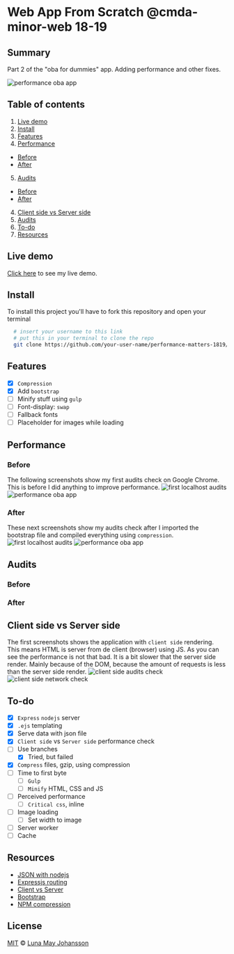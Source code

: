 # Web App From Scratch @cmda-minor-web 18-19

## Summary
Part 2 of the "oba for dummies" app. Adding performance and other fixes.

![performance oba app](/img/localhost-audits2.png)

## Table of contents
1. [Live demo](#Live-demo)
2. [Install](#Install)
3. [Features](#Features)
3. [Performance](#Performance)
  - [Before](#Before)
  - [After](#After)
5. [Audits](#Audits)
  - [Before](#Before)
  - [After](#After)
4. [Client side vs Server side](#Cient-side-vs-Server-side)
5. [Audits](#Audits)
8. [To-do](#To-do)
9. [Resources](#Resources)

## Live demo
[Click here](https://maybuzz.github.io/...) to see my live demo.

## Install
To install this project you'll have to fork this repository and open your terminal
```bash
  # insert your username to this link
  # put this in your terminal to clone the repo
  git clone https://github.com/your-user-name/performance-matters-1819/
```

## Features
- [x] `Compression`
- [x] Add `bootstrap`
- [ ] Minify stuff using `gulp`
- [ ] Font-display: `swap`
- [ ] Fallback fonts
- [ ] Placeholder for images while loading

## Performance
### Before
The following screenshots show my first audits check on Google Chrome. This is before I did anything to improve performance.
![first localhost audits](/img/localhost-audits.png)
![performance oba app](/img/localhost-network.png)

### After
These next screenshots show my audits check after I imported the bootstrap file and compiled everything using `compression`.
![first localhost audits](/img/localhost-audits2.png)
![performance oba app](/img/compression-network2.png)

## Audits
### Before


### After


## Client side vs Server side
The first screenshots shows the application with `client side` rendering. This means HTML is server from de client (browser) using JS. As you can see the performance is not that bad. It is a bit slower that the server side render. Mainly because of the DOM, because the amount of requests is less than the server side render.
![client side audits check](/img/client-audits.png)
![client side network check](/img/client-network.png)

## To-do
- [x] `Express` `nodejs` server   
- [x] `.ejs` templating   
- [x] Serve data with json file   
- [x] `Client side` vs `Server side` performance check   
- [ ] Use branches   
  - [x] Tried, but failed
- [x] `Compress` files, gzip, using compression
- [ ] Time to first byte
  - [ ] `Gulp`
  - [ ] `Minify` HTML, CSS and JS
- [ ] Perceived performance
  - [ ] `Critical css`, inline
- [ ] Image loading
  - [ ] Set width to image
- [ ] Server worker
- [ ] Cache

## Resources
- [JSON with nodejs](https://stackoverflow.com/questions/12703098/how-to-get-a-json-file-in-express-js-and-display-in-view)   
- [Expressjs routing](http://expressjs.com/en/api.html#req.params)
- [Client vs Server](https://medium.com/@benjburkholder/javascript-seo-server-side-rendering-vs-client-side-rendering-bc06b8ca2383)
- [Bootstrap](https://getbootstrap.com/docs/4.3/getting-started/download/)
- [NPM compression](https://www.npmjs.com/package/compression)

## License
[MIT](LICENSE) © [Luna May Johansson](https://github.com/maybuzz)

